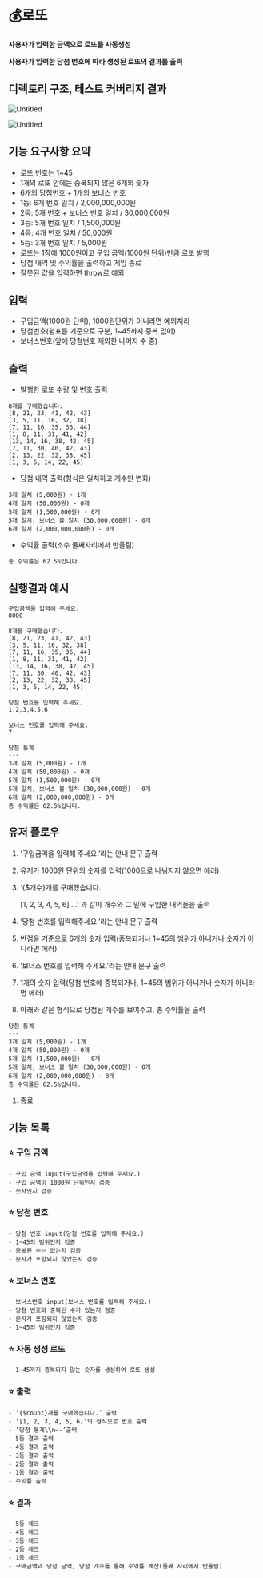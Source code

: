 # 💰로또

**사용자가 입력한 금액으로 로또를 자동생성**

**사용자가 입력한 당첨 번호에 따라 생성된 로또의 결과를 출력**

## 디렉토리 구조, 테스트 커버리지 결과

![Untitled](https://prod-files-secure.s3.us-west-2.amazonaws.com/ee027e0e-f247-4f84-95a6-0f08247c7fb1/5895f3b3-5c53-4468-a3c2-1f0df525ef2a/Untitled.png)

![Untitled](https://prod-files-secure.s3.us-west-2.amazonaws.com/ee027e0e-f247-4f84-95a6-0f08247c7fb1/9398f61d-bbbd-4921-96f6-d33f4280efe7/Untitled.png)

## 기능 요구사항 요약

- 로또 번호는 1~45
- 1개의 로또 안에는 중복되지 않은 6개의 숫자
- 6개의 당첨번호 + 1개의 보너스 번호
- 1등: 6개 번호 일치 / 2,000,000,000원
- 2등: 5개 번호 + 보너스 번호 일치 / 30,000,000원
- 3등: 5개 번호 일치 / 1,500,000원
- 4등: 4개 번호 일치 / 50,000원
- 5등: 3개 번호 일치 / 5,000원
- 로또는 1장에 1000원이고 구입 금액(1000원 단위)만큼 로또 발행
- 당첨 내역 및 수익률을 출력하고 게임 종료
- 잘못된 값을 입력하면 throw로 예외

## 입력

- 구입금액(1000원 단위), 1000원단위가 아니라면 예외처리
- 당첨번호(쉼표를 기준으로 구분, 1~45까지 중복 없이)
- 보너스번호(앞에 당첨번호 제외한 나머지 수 중)

## 출력

- 발행한 로또 수량 및 번호 출력

```
8개를 구매했습니다.
[8, 21, 23, 41, 42, 43]
[3, 5, 11, 16, 32, 38]
[7, 11, 16, 35, 36, 44]
[1, 8, 11, 31, 41, 42]
[13, 14, 16, 38, 42, 45]
[7, 11, 30, 40, 42, 43]
[2, 13, 22, 32, 38, 45]
[1, 3, 5, 14, 22, 45]

```

- 당첨 내역 출력(형식은 일치하고 개수만 변화)

```
3개 일치 (5,000원) - 1개
4개 일치 (50,000원) - 0개
5개 일치 (1,500,000원) - 0개
5개 일치, 보너스 볼 일치 (30,000,000원) - 0개
6개 일치 (2,000,000,000원) - 0개

```

- 수익률 출력(소수 둘째자리에서 반올림)

`총 수익률은 62.5%입니다.`

## 실행결과 예시

```
구입금액을 입력해 주세요.
8000

8개를 구매했습니다.
[8, 21, 23, 41, 42, 43]
[3, 5, 11, 16, 32, 38]
[7, 11, 16, 35, 36, 44]
[1, 8, 11, 31, 41, 42]
[13, 14, 16, 38, 42, 45]
[7, 11, 30, 40, 42, 43]
[2, 13, 22, 32, 38, 45]
[1, 3, 5, 14, 22, 45]

당첨 번호를 입력해 주세요.
1,2,3,4,5,6

보너스 번호를 입력해 주세요.
7

당첨 통계
---
3개 일치 (5,000원) - 1개
4개 일치 (50,000원) - 0개
5개 일치 (1,500,000원) - 0개
5개 일치, 보너스 볼 일치 (30,000,000원) - 0개
6개 일치 (2,000,000,000원) - 0개
총 수익률은 62.5%입니다.

```

## 유저 플로우

1. ‘구입금액을 입력해 주세요.’라는 안내 문구 출력
2. 유저가 1000원 단위의 숫자를 입력(1000으로 나눠지지 않으면 에러)
3. ‘{$개수}개를 구매했습니다.
    
    [1, 2, 3, 4, 5, 6] …’ 과 같이 개수와 그 밑에 구입한 내역들을 출력
    
4. ‘당첨 번호를 입력해주세요.’라는 안내 문구 출력
5. 반점을 기준으로 6개의 숫자 입력(중복되거나 1~45의 범위가 아니거나 숫자가 아니라면 에러)
6. ‘보너스 번호를 입력해 주세요.’라는 안내 문구 출력
7. 1개의 숫자 입력(당첨 번호에 중복되거나, 1~45의 범위가 아니거나 숫자가 아니라면 에러)
8. 아래와 같은 형식으로 당첨된 개수를 보여주고, 총 수익률을 출력

```
당첨 통계
---
3개 일치 (5,000원) - 1개
4개 일치 (50,000원) - 0개
5개 일치 (1,500,000원) - 0개
5개 일치, 보너스 볼 일치 (30,000,000원) - 0개
6개 일치 (2,000,000,000원) - 0개
총 수익률은 62.5%입니다.

```

1. 종료

## 기능 목록

### ⭐ 구입 금액

```
- 구입 금액 input(구입금액을 입력해 주세요.)
- 구입 금액이 1000원 단위인지 검증
- 숫자인지 검증

```

### ⭐ 당첨 번호

```
- 당첨 번호 input(당첨 번호를 입력해 주세요.)
- 1~45의 범위인지 검증
- 중복된 수는 없는지 검증
- 문자가 포함되지 않았는지 검증

```

### ⭐ 보너스 번호

```
- 보너스번호 input(보너스 번호를 입력해 주세요.)
- 당첨 번호와 중복된 수가 있는지 검증
- 문자가 포함되지 않았는지 검증
- 1~45의 범위인지 검증

```

### ⭐ 자동 생성 로또

```
- 1~45까지 중복되지 않는 숫자를 생성하여 로또 생성

```

### ⭐ 출력

```
- ‘{$count}개를 구매했습니다.’ 출력
- ‘[1, 2, 3, 4, 5, 6]’의 형식으로 번호 출력
- ‘당첨 통계\\n—-’출력
- 5등 결과 출력
- 4등 결과 출력
- 3등 결과 출력
- 2등 결과 출력
- 1등 결과 출력
- 수익률 출력

```

### ⭐ 결과

```
- 5등 체크
- 4등 체크
- 3등 체크
- 2등 체크
- 1등 체크
- 구매금액과 당첨 금액, 당첨 개수를 통해 수익률 계산(둘째 자리에서 반올림)

```
